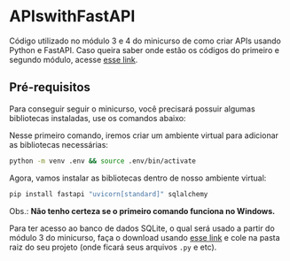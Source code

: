 # APIswithFastAPI

Código utilizado no módulo 3 e 4 do minicurso de como criar APIs usando Python e FastAPI.
Caso queira saber onde estão os códigos do primeiro e segundo módulo, acesse [esse link](https://github.com/Rodrigo021/alou).

## Pré-requisitos

Para conseguir seguir o minicurso, você precisará possuir algumas bibliotecas instaladas, use os comandos abaixo:

Nesse primeiro comando, iremos criar um ambiente virtual para adicionar as bibliotecas necessárias:

```bash
python -m venv .env && source .env/bin/activate
```

Agora, vamos instalar as bibliotecas dentro de nosso ambiente virtual:

```bash
pip install fastapi "uvicorn[standard]" sqlalchemy
```

Obs.: **Não tenho certeza se o primeiro comando funciona no Windows.**

Para ter acesso ao banco de dados SQLite, o qual será usado a partir do módulo 3 do minicurso, faça o download usando [esse link](https://drive.google.com/file/d/1CV5w5L3wMR-00BwVyVsS0nKWeKWeZK74/view?usp=share_link) e cole na pasta raiz do seu projeto (onde ficará seus arquivos `.py` e etc).

